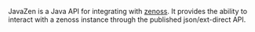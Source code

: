 JavaZen is a Java API for integrating with [zenoss](http://www.zenoss.org/). It provides the ability to interact with a zenoss instance through the published json/ext-direct API.